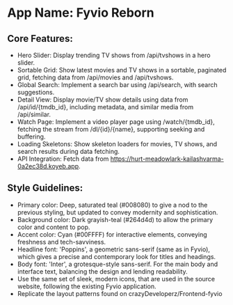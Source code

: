 # **App Name**: Fyvio Reborn

## Core Features:

- Hero Slider: Display trending TV shows from /api/tvshows in a hero slider.
- Sortable Grid: Show latest movies and TV shows in a sortable, paginated grid, fetching data from /api/movies and /api/tvshows.
- Global Search: Implement a search bar using /api/search, with search suggestions.
- Detail View: Display movie/TV show details using data from /api/id/{tmdb_id}, including metadata, and similar media from /api/similar.
- Watch Page: Implement a video player page using /watch/{tmdb_id}, fetching the stream from /dl/{id}/{name}, supporting seeking and buffering.
- Loading Skeletons: Show skeleton loaders for movies, TV shows, and search results during data fetching.
- API Integration: Fetch data from https://hurt-meadowlark-kailashvarma-0a2ec38d.koyeb.app.

## Style Guidelines:

- Primary color: Deep, saturated teal (#008080) to give a nod to the previous styling, but updated to convey modernity and sophistication.
- Background color: Dark grayish-teal (#264d4d) to allow the primary color and content to pop.
- Accent color: Cyan (#00FFFF) for interactive elements, conveying freshness and tech-savviness.
- Headline font: 'Poppins', a geometric sans-serif (same as in Fyvio), which gives a precise and contemporary look for titles and headings.
- Body font: 'Inter', a grotesque-style sans-serif. For the main body and interface text, balancing the design and lending readability.
- Use the same set of sleek, modern icons, that are used in the source website, following the existing Fyvio application.
- Replicate the layout patterns found on crazyDeveloperz/Frontend-fyvio